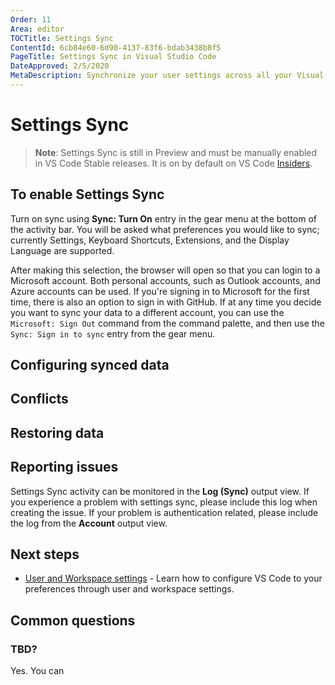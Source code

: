 ```yaml
---
Order: 11
Area: editor
TOCTitle: Settings Sync
ContentId: 6cb84e60-6d90-4137-83f6-bdab3438b8f5
PageTitle: Settings Sync in Visual Studio Code
DateApproved: 2/5/2020
MetaDescription: Synchronize your user settings across all your Visual Studio Code instances.
---
```

# Settings Sync

>**Note**: Settings Sync is still in Preview and must be manually enabled in VS Code Stable releases. It is on by default on VS Code [Insiders](/insiders).

## To enable Settings Sync

Turn on sync using **Sync: Turn On** entry in the gear menu at the bottom of the activity bar. You will be asked what preferences you would like to sync; currently Settings, Keyboard Shortcuts, Extensions, and the Display Language are supported.

After making this selection, the browser will open so that you can login to a Microsoft account. Both personal accounts, such as Outlook accounts, and Azure accounts can be used. If you're signing in to Microsoft for the first time, there is also an option to sign in with GitHub. If at any time you decide you want to sync your data to a different account, you can use the `Microsoft: Sign Out` command from the command palette, and then use the `Sync: Sign in to sync` entry from the gear menu.

## Configuring synced data

## Conflicts

## Restoring data

## Reporting issues

Settings Sync activity can be monitored in the **Log (Sync)** output view. If you experience a problem with settings sync, please include this log when creating the issue. If your problem is authentication related, please include the log from the **Account** output view.

## Next steps

* [User and Workspace settings](/docs/getstarted/settings.md) - Learn how to configure VS Code to your preferences through user and workspace settings.

## Common questions

### TBD?

Yes. You can
